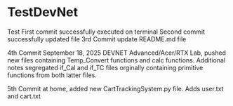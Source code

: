 # TestDevNet
Test
First commit successfully executed on terminal
Second commit successfully updated file
3rd Commit update README.md file

4th Commit September 18, 2025 DEVNET Advanced/Acer/RTX Lab, pushed new files containing Temp_Convert functions and calc functions. Additional notes segregated if_Cal and if_TC files orginally containing primitive functions from both latter files.

5th Commit at home, added new CartTrackingSystem.py file. Adds user.txt and cart.txt